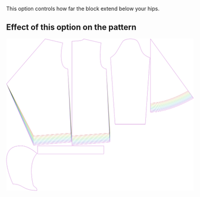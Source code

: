 This option controls how far the block extend below your hips.



## Effect of this option on the pattern
![This image shows the effect of this option by superimposing several variants that have a different value for this option](yuri_lengthbonus_sample.svg "Effect of this option on the pattern")